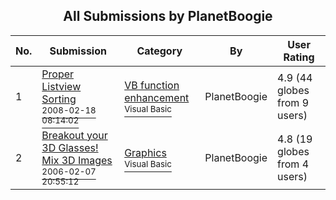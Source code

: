 ﻿<div align="center">

## All Submissions by PlanetBoogie

</div>

No.  | Submission | Category | By   | User Rating
---- | ---------- | -------- | ---- | -----------
1 | [Proper Listview Sorting<br /><sup>2008-02-18 08:14:02</sup>](https://github.com/Planet-Source-Code/planetboogie-proper-listview-sorting__1-66868) | [VB function enhancement<br /><sup>Visual Basic</sup>](../ByCategory/vb-function-enhancement__1-25.md) | PlanetBoogie | 4.9 (44 globes from 9 users)
2 | [Breakout your 3D Glasses\! Mix 3D Images<br /><sup>2006-02-07 20:55:12</sup>](https://github.com/Planet-Source-Code/planetboogie-breakout-your-3d-glasses-mix-3d-images__1-64259) | [Graphics<br /><sup>Visual Basic</sup>](../ByCategory/graphics__1-46.md) | PlanetBoogie | 4.8 (19 globes from 4 users)
